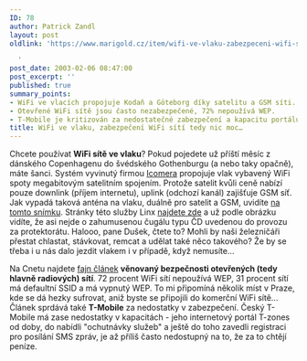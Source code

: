 ```yaml
---
ID: 78
author: Patrick Zandl
layout: post
oldlink: 'https://www.marigold.cz/item/wifi-ve-vlaku-zabezpeceni-wifi-siti-tedy-nic-moc

  '
post_date: 2003-02-06 08:47:00
post_excerpt: ''
published: true
summary_points:
- WiFi ve vlacích propojuje Kodaň a Göteborg díky satelitu a GSM síti.
- Otevřené WiFi sítě jsou často nezabezpečené, 72% nepoužívá WEP.
- T-Mobile je kritizován za nedostatečné zabezpečení a kapacitu portálu.
title: WiFi ve vlaku, zabezpečení WiFi sítí tedy nic moc…
---
```


<p>
Chcete používat <STRONG>WiFi sítě ve vlaku</STRONG>? Pokud pojedete už příští měsíc z dánského Copenhagenu do švédského Gothenburgu (a nebo taky opačně), máte šanci. Systém vyvinutý firmou <A href="http://www.icomera.com/" target=_blank>Icomera</A> propojuje vlak vybavený WiFi spoty megabitovým satelitním spojením. Protože satelit kvůli ceně nabízí pouze downlink (příjem internetu), uplink (odchozí kanál) zajišťuje GSM síť. Jak vypadá taková anténa na vlaku, duálně pro satelit a GSM, uvidíte <A href="http://www.linx.se/about/linx_antenn_02.jpg" target=_blank>na tomto snímku</A>. Stránky této služby Linx <A href="http://www.linx.se/" target=_blank>najdete zde</A> a už podle obrázku vidíte, že asi nejde o zahumusenou čugálu typu ČD uvedenou do provozu za protektorátu. Halooo, pane Dušek, čtete to? Mohli by naši železničáři přestat chlastat, stávkovat, remcat&#160;a udělat také něco takového? Že by se třeba i u nás dalo jezdit vlakem i v případě, když nemusíte...</p>

<p>
Na Cnetu najdete <A href="http://news.com.com/2009-1033-982324.html?tag=sr_toc" target=_blank>fajn článek</A> <STRONG>věnovaný bezpečnosti otevřených (tedy hlavně radiových) sítí</STRONG>. 72 procent WiFi sítí nepoužívá WEP, 31 procent sítí má defaultní SSID a má vypnutý WEP. To mi připomíná několik míst v Praze, kde se dá hezky sufrovat, aniž byste se připojili do komerční WiFi sítě... Článek sprdává také <STRONG>T-Mobile</STRONG> za nedostatky v zabezpečení. Český T-Mobile má zase nedostatky v kapacitách - jeho internetový portál T-zones od doby, do nabídli "ochutnávky služeb" a ještě do toho zavedli registraci pro posílání SMS zpráv, je až příliš často nedostupný&#160;na to, že za to chtějí peníze.</p>